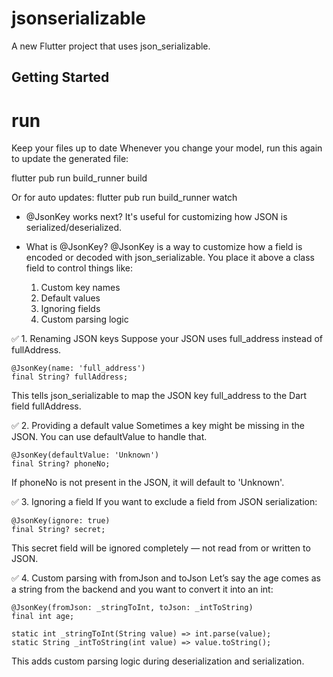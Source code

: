# jsonserializable

A new Flutter project that uses json_serializable.

## Getting Started

# run
Keep your files up to date
Whenever you change your model, run this again to update the generated file:

 flutter pub run build_runner build

Or for auto updates:
 flutter pub run build_runner watch

* @JsonKey works next?
  It's useful for customizing how JSON is serialized/deserialized.

* What is @JsonKey?
@JsonKey is a way to customize how a field is encoded or decoded with json_serializable. You place it above a class field to control things like:

    1. Custom key names
    2. Default values
    3. Ignoring fields
    4. Custom parsing logic

✅ 1. Renaming JSON keys
Suppose your JSON uses full_address instead of fullAddress.

    @JsonKey(name: 'full_address')
    final String? fullAddress;

This tells json_serializable to map the JSON key full_address to the Dart field fullAddress.

✅ 2. Providing a default value
Sometimes a key might be missing in the JSON. You can use defaultValue to handle that.

    @JsonKey(defaultValue: 'Unknown')
    final String? phoneNo;

If phoneNo is not present in the JSON, it will default to 'Unknown'.

✅ 3. Ignoring a field
If you want to exclude a field from JSON serialization:

    @JsonKey(ignore: true)
    final String? secret;

This secret field will be ignored completely — not read from or written to JSON.

✅ 4. Custom parsing with fromJson and toJson
Let’s say the age comes as a string from the backend and you want to convert it into an int:


    @JsonKey(fromJson: _stringToInt, toJson: _intToString)
    final int age;

    static int _stringToInt(String value) => int.parse(value);
    static String _intToString(int value) => value.toString();
    
This adds custom parsing logic during deserialization and serialization.